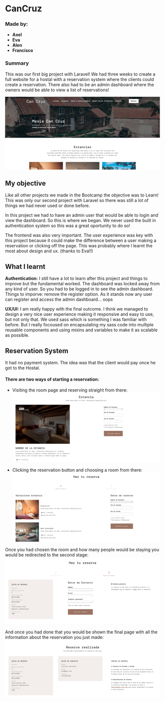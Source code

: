 # CanCruz

### Made by:

-   **Axel**
-   **Eva**
-   **Alen**
-   **Francisco**

### Summary

This was our first big project with Laravel! We had three weeks to create a full website for a hostal with a reservation system where the clients could create a reservation. There also had to be an admin dashboard where the owners would be able to view a list of reservations!

![Landing page](./screenshots/landing-page.png)

## My objective

Like all other projects we made in the Bootcamp the objective was to Learn! This was only our second project with Laravel so there was still a lot of things we had never used or done before.

In this project we had to have an admin user that would be able to login and view the dashboard. So this is where we began. We never used the built in authentication system so this was a great oportunity to do so!

The frontend was also very important. The user experience was key with this project because it could make the difference between a user making a reservation or clicking off the page. This was probably where I learnt the most about design and ux. (thanks to Eva!!)

## What I learnt

**Authentication:** I still have a lot to learn after this project and things to improve but the fundamental worked. The dashboard was locked away from any kind of user. So you had to be logged in to see the admin dashboard. Things to imporve: remove the register option. As it stands now any user can register and access the admin dashboard... oops

**UX/UI:** I am really happy with the final outcome. I think we managed to design a very nice user experience making it responsive and easy to use, but not only that. We used sass which is something I was familiar with before. But I really focoused on encapsulating my sass code into multiple reusable components and using mixins and variables to make it as scalable as possible.

## Reservation System

It had no payment system. The idea was that the client would pay once he got to the Hostal.

#### There are two ways of starting a reservation:

-   Visiting the room page and reserving straight from there:
    ![Room page](./screenshots/room-page.png)

-   Clicking the reservation button and choosing a room from there:
    ![Room page](./screenshots/reservation-page.png)

Once you had chosen the room and how many people would be staying you would be redirected to the second stage:
![Room page](./screenshots/second-stage.png)

And once you had done that you would be shown the final page with all the information about the reservation you just made:
![Room page](./screenshots/final-stage.png)

